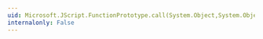 ```yaml
---
uid: Microsoft.JScript.FunctionPrototype.call(System.Object,System.Object,System.Object[])
internalonly: False
---
```

